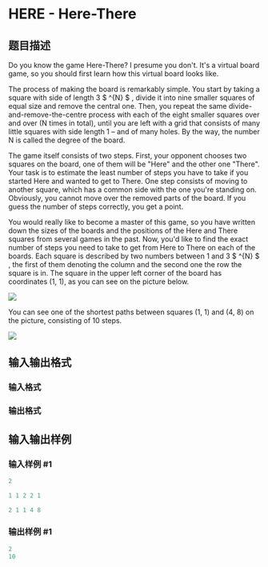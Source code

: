 # HERE - Here-There

## 题目描述

Do you know the game Here-There? I presume you don't. It's a virtual board game, so you should first learn how this virtual board looks like.

The process of making the board is remarkably simple. You start by taking a square with side of length 3 $ ^{N} $ , divide it into nine smaller squares of equal size and remove the central one. Then, you repeat the same divide-and-remove-the-centre process with each of the eight smaller squares over and over (N times in total), until you are left with a grid that consists of many little squares with side length 1 – and of many holes. By the way, the number N is called the degree of the board.

The game itself consists of two steps. First, your opponent chooses two squares on the board, one of them will be "Here" and the other one "There". Your task is to estimate the least number of steps you have to take if you started Here and wanted to get to There. One step consists of moving to another square, which has a common side with the one you're standing on. Obviously, you cannot move over the removed parts of the board. If you guess the number of steps correctly, you get a point.

You would really like to become a master of this game, so you have written down the sizes of the boards and the positions of the Here and There squares from several games in the past. Now, you'd like to find the exact number of steps you need to take to get from Here to There on each of the boards. Each square is described by two numbers between 1 and 3 $ ^{N} $ , the first of them denoting the column and the second one the row the square is in. The square in the upper left corner of the board has coordinates (1, 1), as you can see on the picture below.

![](https://cdn.luogu.com.cn/upload/vjudge_pic/SP2160/f4d922e57941640cfed40c94d20bdf1484f73116.png)

You can see one of the shortest paths between squares (1, 1) and (4, 8) on the picture, consisting of 10 steps.

![](https://cdn.luogu.com.cn/upload/vjudge_pic/SP2160/f9c8e7b787f72621aca1f527b8b36ea2f6fa288f.png)

## 输入输出格式

### 输入格式

### 输出格式

## 输入输出样例

### 输入样例 #1

```cpp
2

1 1 2 2 1

2 1 1 4 8
```


### 输出样例 #1

```cpp
2
10
```


